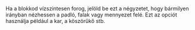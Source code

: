 Ha a blokkod vízszintesen forog, jelöld be ezt a négyzetet, hogy bármilyen irányban nézhessen a padló, falak vagy mennyezet felé. Ezt az opciót használja például a kar, a köszörűkő stb.